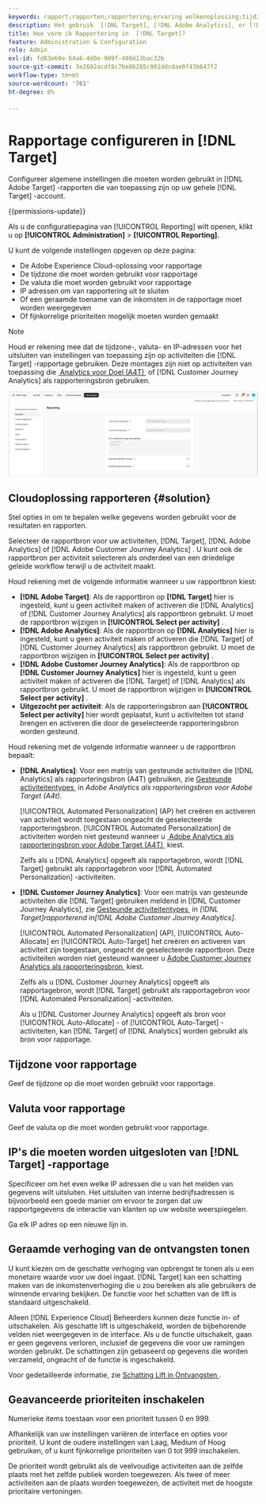 ```yaml
---
keywords: rapport;rapporten;rapportering;ervaring wolkenoplossing;tijdzone;tijdzone;valuta;uitsluiten IPs;geschatte opheffing van inkomsten;opbrengst;opheffing van inkomsten;fijnkorrelige prioriteiten;fijnkorrelige prioriteiten
description: Het gebruik  [!DNL Target], [!DNL Adobe Analytics], or [!DNL Adobe Customer Journey Analytics]  als rapporterende bron, specificeert de standaardtijdzone en het muntformaat, voegt IP adressen toe om van rapportering uit te sluiten, en meer.
title: Hoe vorm ik Rapportering in  [!DNL Target]?
feature: Administration & Configuration
role: Admin
exl-id: fd83e60e-64a6-4d0e-909f-480d13bac32b
source-git-commit: 3e2682acdf8c7be86285c901ddcdae0f43b647f2
workflow-type: tm+mt
source-wordcount: '761'
ht-degree: 0%

---
```


# Rapportage configureren in [!DNL Target]

Configureer algemene instellingen die moeten worden gebruikt in [!DNL Adobe Target] -rapporten die van toepassing zijn op uw gehele [!DNL Target] -account.

{{permissions-update}}

Als u de configuratiepagina van [!UICONTROL Reporting] wilt openen, klikt u op **[!UICONTROL Administration]** > **[!UICONTROL Reporting].**

U kunt de volgende instellingen opgeven op deze pagina:

* De Adobe Experience Cloud-oplossing voor rapportage
* De tijdzone die moet worden gebruikt voor rapportage
* De valuta die moet worden gebruikt voor rapportage
* IP adressen om van rapportering uit te sluiten
* Of een geraamde toename van de inkomsten in de rapportage moet worden weergegeven
* Of fijnkorrelige prioriteiten mogelijk moeten worden gemaakt

>[!NOTE]
>
>Houd er rekening mee dat de tijdzone-, valuta- en IP-adressen voor het uitsluiten van instellingen van toepassing zijn op activiteiten die [!DNL Target] -rapportage gebruiken. Deze montages zijn niet op activiteiten van toepassing die [&#x200B; Analytics voor Doel (A4T) &#x200B;](/help/main/c-integrating-target-with-mac/a4t/a4t.md) of [!DNL Customer Journey Analytics] als rapporteringsbron gebruiken.

![&#x200B; Meldend pagina &#x200B;](/help/main/administrating-target/assets/reporting.png)

## Cloudoplossing rapporteren {#solution}

Stel opties in om te bepalen welke gegevens worden gebruikt voor de resultaten en rapporten.

Selecteer de rapportbron voor uw activiteiten, [!DNL Target], [!DNL Adobe Analytics] of [!DNL Adobe Customer Journey Analytics] . U kunt ook de rapportbron per activiteit selecteren als onderdeel van een driedelige geleide workflow terwijl u de activiteit maakt.

Houd rekening met de volgende informatie wanneer u uw rapportbron kiest:

* **[!DNL Adobe Target]**: Als de rapportbron op **[!DNL Target]** hier is ingesteld, kunt u geen activiteit maken of activeren die [!DNL Analytics] of [!DNL Customer Journey Analytics] als rapportbron gebruikt. U moet de rapportbron wijzigen in **[!UICONTROL Select per activity]** .
* **[!DNL Adobe Analytics]**: Als de rapportbron op **[!DNL Analytics]** hier is ingesteld, kunt u geen activiteit maken of activeren die [!DNL Target] of [!DNL Customer Journey Analytics] als rapportbron gebruikt. U moet de rapportbron wijzigen in **[!UICONTROL Select per activity]** .
* **[!DNL Adobe Customer Journey Analytics]**: Als de rapportbron op **[!DNL Customer Journey Analytics]** hier is ingesteld, kunt u geen activiteit maken of activeren die [!DNL Target] of [!DNL Analytics] als rapportbron gebruikt. U moet de rapportbron wijzigen in **[!UICONTROL Select per activity]** .
* **Uitgezocht per activiteit**: Als de rapporteringsbron aan **[!UICONTROL Select per activity]** hier wordt geplaatst, kunt u activiteiten tot stand brengen en activeren die door de geselecteerde rapporteringsbron worden gesteund.

Houd rekening met de volgende informatie wanneer u de rapportbron bepaalt:

* **[!DNL Analytics]**: Voor een matrijs van gesteunde activiteiten die [!DNL Analytics] als rapporteringsbron (A4T) gebruiken, zie [&#x200B; Gesteunde activiteitentypes &#x200B;](/help/main/c-integrating-target-with-mac/a4t/a4t.md#section_F487896214BF4803AF78C552EF1669AA) in *Adobe Analytics als rapporteringsbron voor Adobe Target (A4t)*.

  [!UICONTROL Automated Personalization] (AP) het creëren en activeren van activiteit wordt toegestaan ongeacht de geselecteerde rapporteringsbron. [!UICONTROL Automated Personalization] de activiteiten worden niet gesteund wanneer u [&#x200B; Adobe Analytics als rapporteringsbron voor Adobe Target (A4T) &#x200B;](/help/main/c-integrating-target-with-mac/a4t/a4t.md) kiest.

  Zelfs als u [!DNL Analytics] opgeeft als rapportagebron, wordt [!DNL Target] gebruikt als rapportagebron voor [!DNL Automated Personalization] -activiteiten.

* **[!DNL Customer Journey Analytics]**: Voor een matrijs van gesteunde activiteiten die [!DNL Target] gebruiken meldend in [!DNL Customer Journey Analytics], zie [&#x200B; Gesteunde activiteitentypes &#x200B;](/help/main/c-integrating-target-with-mac/cja/target-reporting-in-cja.md#supported-activities) in *[!DNL Target]rapporterend in[!DNL Adobe Customer Journey Analytics]*.

  [!UICONTROL Automated Personalization] (AP), [!UICONTROL Auto-Allocate] en [!UICONTROL Auto-Target] het creëren en activeren van activiteit zijn toegestaan, ongeacht de geselecteerde rapportbron. Deze activiteiten worden niet gesteund wanneer u [&#x200B; Adobe Customer Journey Analytics als rapporteringsbron &#x200B;](/help/main/c-integrating-target-with-mac/cja/target-reporting-in-cja.md) kiest.

  Zelfs als u [!DNL Customer Journey Analytics] opgeeft als rapportagebron, wordt [!DNL Target] gebruikt als rapportagebron voor [!DNL Automated Personalization] -activiteiten.

  Als u [!DNL Customer Journey Analytics] opgeeft als bron voor [!UICONTROL Auto-Allocate] - of [!UICONTROL Auto-Target] -activiteiten, kan [!DNL Target] of [!DNL Analytics] worden gebruikt als bron voor rapportage.

## Tijdzone voor rapportage

Geef de tijdzone op die moet worden gebruikt voor rapportage.

## Valuta voor rapportage

Geef de valuta op die moet worden gebruikt voor rapportage.

## IP&#39;s die moeten worden uitgesloten van [!DNL Target] -rapportage

Specificeer om het even welke IP adressen die u van het melden van gegevens wilt uitsluiten. Het uitsluiten van interne bedrijfsadressen is bijvoorbeeld een goede manier om ervoor te zorgen dat uw rapportgegevens de interactie van klanten op uw website weerspiegelen.

Ga elk IP adres op een nieuwe lijn in.

## Geraamde verhoging van de ontvangsten tonen

U kunt kiezen om de geschatte verhoging van opbrengst te tonen als u een monetaire waarde voor uw doel ingaat. [!DNL Target] kan een schatting maken van de inkomstenverhoging die u zou bereiken als alle gebruikers de winnende ervaring bekijken. De functie voor het schatten van de lift is standaard uitgeschakeld.

Alleen [!DNL Experience Cloud] Beheerders kunnen deze functie in- of uitschakelen. Als geschatte lift is uitgeschakeld, worden de bijbehorende velden niet weergegeven in de interface. Als u de functie uitschakelt, gaan er geen gegevens verloren, inclusief de gegevens die voor uw ramingen worden gebruikt. De schattingen zijn gebaseerd op gegevens die worden verzameld, ongeacht of de functie is ingeschakeld.

Voor gedetailleerde informatie, zie [&#x200B; Schatting Lift in Ontvangsten &#x200B;](/help/main/administrating-target/r-target-account-preferences/estimating-lift-in-revenue.md).

## Geavanceerde prioriteiten inschakelen

Numerieke items toestaan voor een prioriteit tussen 0 en 999.

Afhankelijk van uw instellingen variëren de interface en opties voor prioriteit. U kunt de oudere instellingen van Laag, Medium of Hoog gebruiken, of u kunt fijnkorrelige prioriteiten van 0 tot 999 inschakelen.

De prioriteit wordt gebruikt als de veelvoudige activiteiten aan de zelfde plaats met het zelfde publiek worden toegewezen. Als twee of meer activiteiten aan de plaats worden toegewezen, de activiteit met de hoogste prioritaire vertoningen.
